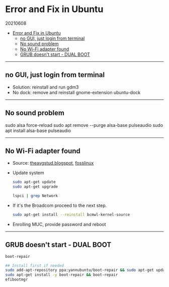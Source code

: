 # Error and Fix in Ubuntu

20210608

- [Error and Fix in Ubuntu](#error-and-fix-in-ubuntu)
  - [no GUI, just login from terminal](#no-gui-just-login-from-terminal)
  - [No sound problem](#no-sound-problem)
  - [No Wi-Fi adapter found](#no-wi-fi-adapter-found)
  - [GRUB doesn't start - DUAL BOOT](#grub-doesnt-start---dual-boot)

-------

## no GUI, just login from terminal

- Solution: reinstall and run gdm3
- No dock: remove and reinstall gnome-extension ubuntu-dock

-------

## No sound problem

sudo alsa force-reload
sudo apt remove --purge alsa-base pulseaudio
sudo apt install alsa-base pulseaudio

-------

## No Wi-Fi adapter found

- Source: [theavgstud.blogspot](https://theavgstud.blogspot.com/2020/11/solved-wifi-adapter-not-found-ubuntu.html), [fosslinux](https://www.fosslinux.com/43345/fix-the-no-wi-fi-adapter-found-error-on-ubuntu.htm)
- Update system

    ```bash
    sudo apt-get update
    sudo apt-get upgrade

    lspci | grep Network
    ```

- If it's the Broadcom proceed to the next step.

    ```bash
    sudo apt-get install --reinstall bcmwl-kernel-source
    ```

- Enrolling MUC, provide password and reboot

-------

## GRUB doesn't start - DUAL BOOT

```bash
boot-repair

## Install first if needed
sudo add-apt-repository ppa:yannubuntu/boot-repair && sudo apt-get update
sudo apt-get install -y boot-repair && boot-repair
efibootmgr
```

